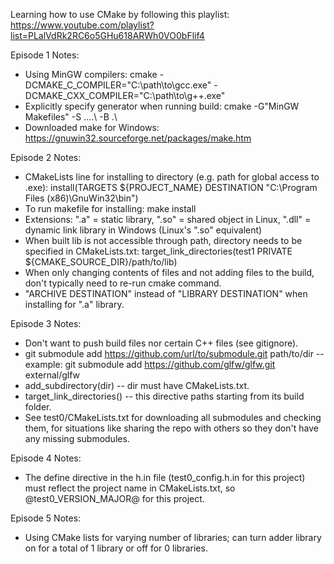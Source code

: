 Learning how to use CMake by following this playlist: https://www.youtube.com/playlist?list=PLalVdRk2RC6o5GHu618ARWh0VO0bFlif4

Episode 1 Notes:
- Using MinGW compilers: cmake -DCMAKE_C_COMPILER="C:\path\to\gcc.exe" -DCMAKE_CXX_COMPILER="C:\path\to\g++.exe"
- Explicitly specify generator when running build: cmake -G"MinGW Makefiles" -S ..\..\ -B .\
- Downloaded make for Windows: https://gnuwin32.sourceforge.net/packages/make.htm

Episode 2 Notes:
- CMakeLists line for installing to directory (e.g. path for global access to .exe): install(TARGETS ${PROJECT_NAME} DESTINATION "C:\\Program Files (x86)\\GnuWin32\\bin")
- To run makefile for installing: make install
- Extensions: ".a" = static library, ".so" = shared object in Linux, ".dll" = dynamic link library in Windows (Linux's ".so" equivalent)
- When built lib is not accessible through path, directory needs to be specified in CMakeLists.txt: target_link_directories(test1 PRIVATE ${CMAKE_SOURCE_DIR}/path/to/lib)
- When only changing contents of files and not adding files to the build, don't typically need to re-run cmake command.
- "ARCHIVE DESTINATION" instead of "LIBRARY DESTINATION" when installing for ".a" library.

Episode 3 Notes:
- Don't want to push build files nor certain C++ files (see gitignore).
- git submodule add https://github.com/url/to/submodule.git path/to/dir -- example: git submodule add https://github.com/glfw/glfw.git external/glfw
- add_subdirectory(dir) -- dir must have CMakeLists.txt.
- target_link_directories() -- this directive paths starting from its build folder.
- See test0/CMakeLists.txt for downloading all submodules and checking them, for situations like sharing the repo with others so they don't have any missing submodules.

Episode 4 Notes:
- The define directive in the h.in file (test0_config.h.in for this project) must reflect the project name in CMakeLists.txt, so @test0_VERSION_MAJOR@ for this project.

Episode 5 Notes:
- Using CMake lists for varying number of libraries; can turn adder library on for a total of 1 library or off for 0 libraries.